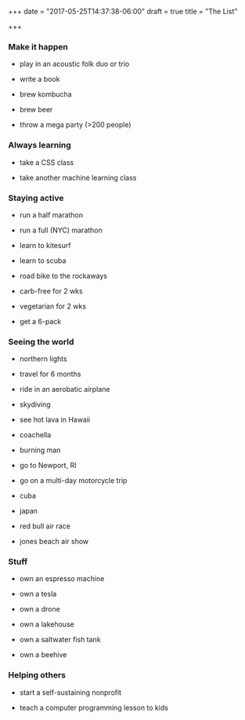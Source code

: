 +++
date = "2017-05-25T14:37:38-06:00"
draft = true
title = "The List"

+++




### Make it happen

* play in an acoustic folk duo or trio

* write a book

* brew kombucha

* brew beer

* throw a mega party (>200 people)


### Always learning

* take a CSS class 

* take another machine learning class


### Staying active

* run a half marathon

* run a full (NYC) marathon

* learn to kitesurf

* learn to scuba

* road bike to the rockaways

* carb-free for 2 wks

* vegetarian for 2 wks

* get a 6-pack


### Seeing the world

* northern lights

* travel for 6 months

* ride in an aerobatic airplane

* skydiving 

* see hot lava in Hawaii

* coachella

* burning man

* go to Newport, RI

* go on a multi-day motorcycle trip

* cuba

* japan

* red bull air race

* jones beach air show

### Stuff

* own an espresso machine

* own a tesla

* own a drone

* own a lakehouse

* own a saltwater fish tank

* own a beehive

### Helping others

* start a self-sustaining nonprofit

* teach a computer programming lesson to kids 